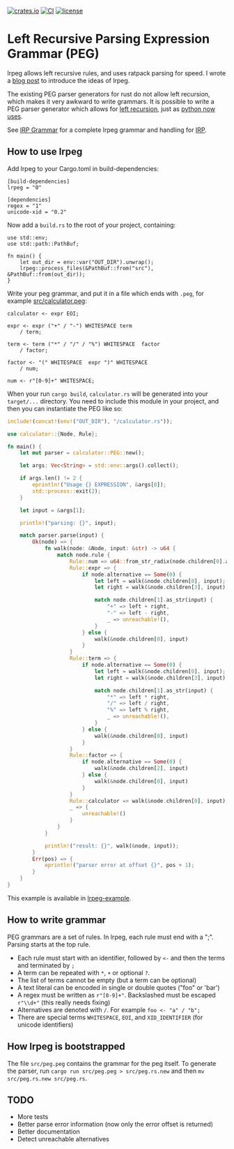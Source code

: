 
[![crates.io](https://img.shields.io/crates/v/lrpeg.svg)](https://crates.io/crates/lrpeg)
[![CI](https://github.com/seanyoung/lrpeg/workflows/test/badge.svg)](https://github.com/seanyoung/lrpeg/actions)
[![license](https://img.shields.io/github/license/seanyoung/lrpeg.svg)](LICENSE)

# Left Recursive Parsing Expression Grammar (PEG)

lrpeg allows left recursive rules, and uses ratpack parsing for speed. I wrote a
[blog post](https://www.mess.org/2021/03/26/Left-Recursive-PEG-Parser-Generator/) to introduce the ideas
of lrpeg.

The existing PEG parser generators for rust do not allow left recursion,
which makes it very awkward to write grammars. It is possible to write
a PEG parser generator which allows for
[left recursion](http://www.vpri.org/pdf/tr2007002_packrat.pdf),
just as [python now uses](https://medium.com/@gvanrossum_83706/left-recursive-peg-grammars-65dab3c580e1).

See [IRP Grammar](https://github.com/seanyoung/ir/blob/main/irp/src/irp.peg) for a complete lrpeg grammar and handling for
[IRP](http://hifi-remote.com/wiki/index.php?title=IRP_Notation).

## How to use lrpeg

Add lrpeg to your Cargo.toml in build-dependencies:

```
[build-dependencies]
lrpeg = "0"

[dependencies]
regex = "1"
unicode-xid = "0.2"
```

Now add a `build.rs` to the root of your project, containing:

```
use std::env;
use std::path::PathBuf;

fn main() {
    let out_dir = env::var("OUT_DIR").unwrap();
    lrpeg::process_files(&PathBuf::from("src"), &PathBuf::from(out_dir));
}
```
Write your peg grammar, and put it in a file which ends with `.peg`, for example
[src/calculator.peg](https://github.com/seanyoung/lrpeg/tree/main/lrpeg-example/src/calculator.peg):

```
calculator <- expr EOI;

expr <- expr ("+" / "-") WHITESPACE term
    / term;

term <- term ("*" / "/" / "%") WHITESPACE  factor
    / factor;

factor <- "(" WHITESPACE  expr ")" WHITESPACE
    / num;

num <- r"[0-9]+" WHITESPACE;
```
When your run `cargo build`, `calculator.rs` will be generated into your `target/...` directory. You need
to include this module in your project, and then you can instantiate the PEG like so:

``` rust
include!(concat!(env!("OUT_DIR"), "/calculator.rs"));

use calculator::{Node, Rule};

fn main() {
    let mut parser = calculator::PEG::new();

    let args: Vec<String> = std::env::args().collect();

    if args.len() != 2 {
        eprintln!("Usage {} EXPRESSION", &args[0]);
        std::process::exit(2);
    }

    let input = &args[1];

    println!("parsing: {}", input);

    match parser.parse(input) {
        Ok(node) => {
            fn walk(node: &Node, input: &str) -> u64 {
                match node.rule {
                    Rule::num => u64::from_str_radix(node.children[0].as_str(input), 10).unwrap(),
                    Rule::expr => {
                        if node.alternative == Some(0) {
                            let left = walk(&node.children[0], input);
                            let right = walk(&node.children[3], input);

                            match node.children[1].as_str(input) {
                                "+" => left + right,
                                "-" => left - right,
                                _ => unreachable!(),
                            }
                        } else {
                            walk(&node.children[0], input)
                        }
                    }
                    Rule::term => {
                        if node.alternative == Some(0) {
                            let left = walk(&node.children[0], input);
                            let right = walk(&node.children[3], input);

                            match node.children[1].as_str(input) {
                                "*" => left * right,
                                "/" => left / right,
                                "%" => left % right,
                                _ => unreachable!(),
                            }
                        } else {
                            walk(&node.children[0], input)
                        }
                    }
                    Rule::factor => {
                        if node.alternative == Some(0) {
                            walk(&node.children[2], input)
                        } else {
                            walk(&node.children[0], input)
                        }
                    }
                    Rule::calculator => walk(&node.children[0], input),
                    _ => {
                        unreachable!()
                    }
                }
            }

            println!("result: {}", walk(&node, input));
        }
        Err(pos) => {
            eprintln!("parser error at offset {}", pos + 1);
        }
    }
}
```
This example is available in [lrpeg-example](https://github.com/seanyoung/lrpeg/tree/main/lrpeg-example/).

## How to write grammar

PEG grammars are a set of rules. In lrpeg, each rule must end with a ";". Parsing starts at the top rule.

- Each rule must start with an identifier, followed by `<-` and then the terms and terminated by `;`
- A term can be repeated with `*`, `+` or optional `?`.
- The list of terms cannot be empty (but a term can be optional)
- A text literal can be encoded in single or double quotes ("foo" or 'bar')
- A regex must be written as `r"[0-9]+"`. Backslashed must be escaped `r"\\d+"` (this really needs fixing)
- Alternatives are denoted with `/`. For example `foo <- "a" / "b";`
- There are special terms `WHITESPACE`, `EOI`, and `XID_IDENTIFIER` (for unicode identifiers)

## How lrpeg is bootstrapped

The file `src/peg.peg` contains the grammar for the peg itself. To generate the parser, run `cargo run src/peg.peg > src/peg.rs.new` and then `mv src/peg.rs.new src/peg.rs`.

## TODO

- More tests
- Better parse error information (now only the error offset is returned)
- Better documentation
- Detect unreachable alternatives
